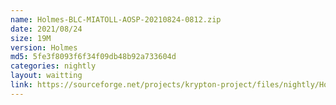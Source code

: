 ```yaml
---
name: Holmes-BLC-MIATOLL-AOSP-20210824-0812.zip
date: 2021/08/24
size: 19M
version: Holmes
md5: 5fe3f8093f6f34f09db48b92a733604d
categories: nightly
layout: waitting
link: https://sourceforge.net/projects/krypton-project/files/nightly/Holmes-BLC-MIATOLL-AOSP-20210824-0812.zip
---
```

